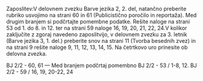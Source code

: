 Zaposlitev:V delovnem zvezku Barve jezika 2, 2. del, natančno preberite rubriko usvojimo na strani 60 in 61 (Publicistično poročilo in reportaža). Med drugim branjem si podčrtajte pomembne podatke. Rešite naloge na strani 53 od 1. do 8. in 12. ter na strani 59 naloge 16, 19, 20, 21, 22, 24.V kolikor zaključite z zgoraj navedeno zaposlitvijo, v delovnem zvezku za 3. letnik (Barve jezika 3, 1. del.) preberite snov na strani 11 (Tvorba besednih zvez) in na strani 9 rešite naloge 9, 11, 12, 13, 14, 15. Na četrtkovo uro prinesite ob delovna zvezka.

BJ 2/2 - 60, 61 — Med branjem podčrtaj pomembno
BJ 2/2 - 53 / 1-8, 12.
BJ 2/2 - 59 / 16, 19, 20-22, 24

